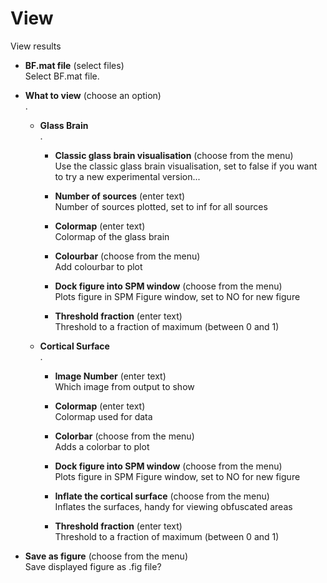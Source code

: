 # View  
View results  

* **BF.mat file** (select files)  
Select BF.mat file.  

* **What to view** (choose an option)  
.  

    * **Glass Brain**   
    .  

        * **Classic glass brain visualisation** (choose from the menu)  
        Use the classic glass brain visualisation, set to false if you want to try a new experimental version...  

        * **Number of sources** (enter text)  
        Number of sources plotted, set to inf for all sources  

        * **Colormap** (enter text)  
        Colormap of the glass brain  

        * **Colourbar** (choose from the menu)  
        Add colourbar to plot  

        * **Dock figure into SPM window** (choose from the menu)  
        Plots figure in SPM Figure window, set to NO for new figure  

        * **Threshold fraction** (enter text)  
        Threshold to a fraction of maximum (between 0 and 1)  

    * **Cortical Surface**   
    .  

        * **Image Number** (enter text)  
        Which image from output to show  

        * **Colormap** (enter text)  
        Colormap used for data  

        * **Colorbar** (choose from the menu)  
        Adds a colorbar to plot  

        * **Dock figure into SPM window** (choose from the menu)  
        Plots figure in SPM Figure window, set to NO for new figure  

        * **Inflate the cortical surface** (choose from the menu)  
        Inflates the surfaces, handy for viewing obfuscated areas  

        * **Threshold fraction** (enter text)  
        Threshold to a fraction of maximum (between 0 and 1)  

* **Save as figure** (choose from the menu)  
Save displayed figure as .fig file?  
